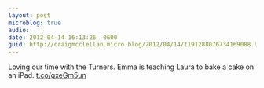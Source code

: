 ```yaml
---
layout: post
microblog: true
audio: 
date: 2012-04-14 16:13:26 -0600
guid: http://craigmcclellan.micro.blog/2012/04/14/t191288076734169088.html
---
```

Loving our time with the Turners. Emma is teaching Laura to bake a cake on an iPad.  [t.co/gxeGm5un](http://t.co/gxeGm5un)
